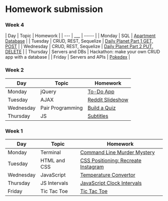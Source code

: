 # Homework submission

<!--
Please submit the link(s) to the repo (github repository) with your homework (e.g. www.github.com/johndoe/css-homework) **[here](https://docs.google.com/a/generalassemb.ly/forms/d/e/1FAIpQLScytvEQulwcqb0QEHk9PwN2-_DZEJG5Qeovv_erRjiTNLDObw/viewform).**

To keep your assignments neat, each piece of homework should have its own repo.
-->

### Week 4
| Day       | Topic                 | Homework                                                                                  |
| ---       | ___                   | -----                                                                                     |
| Monday    | SQL                   | [Apartment Database](https://github.com/WDI-SEA/apartment-database)                       |
| Tuesday   | CRUD, REST, Sequelize | [Daily Planet Part 1 GET, POST](https://github.com/WDI-SEA/express-daily-planet)        |
| Wednesday | CRUD, REST, Sequelize | [Daily Planet Part 2 PUT, DELETE](https://github.com/WDI-SEA/express-daily-planet-ajax) |
| Thursday  | Servers and DBs       | Hackathon: make your own CRUD app with a database                                         | 
| Friday    | Servers and APIs      | [Pokedex](https://github.com/WDI-SEA/express-pokedex)                                     |

### Week 2
| Day       | Topic            | Homework                                                             |
| --        | ---              | -----                                                                |
| Monday    | jQuery           | [To-Do App](https://github.com/WDI-SEA/jquery-todo-list)             |
| Tuesday   | AJAX             | [Reddit Slideshow](https://github.com/WDI-SEA/ajax-reddit-slideshow) |
| Wednesday | Pair Programming | [Build a Quiz](https://github.com/brandiw/javascript-quiz)           |
| Thursday  | JS               | [Subtitles](https://github.com/WDI-SEA/subtitle-starter-code)        |

### Week 1
| Day       | Topic        | Homework                                                                              |
| ------    | -----        | --------                                                                              |
| Monday    | Terminal     | [Command Line Murder Mystery](https://github.com/WDI-SEA/command-line-murder-mystery) |
| Tuesday   | HTML and CSS | [CSS Positioning: Recreate Instagram](https://github.com/ga-students/css-positioning) |
| Wednesday | JavaScript   | [Temperature Convertor](https://github.com/WDI-SEA/temperature-converter-dom)         |
| Thursday  | JS Intervals | [JavaScript Clock Intervals](https://github.com/ga-students/js-clock-intervals)       |
| Friday    | Tic Tac Toe  | [Tic Tac Toe](https://github.com/WDI-SEA/tic-tac-toe)                                 |

